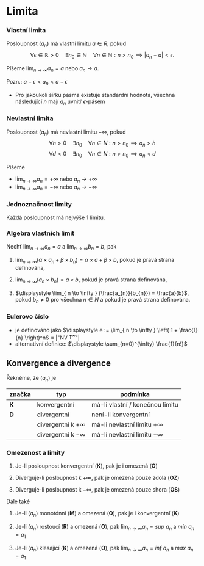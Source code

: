 # Limita

### Vlastní limita

Posloupnost $(a_n)$ má vlastní limitu $a \in R$, pokud
$$\displaystyle \forall \epsilon \in \mathbb{R} > 0 \quad \exists n_{0} \in \mathbb{N} \quad \forall n \in \mathbb{N} : n > n_{0} \implies |a_{n} - a| < \epsilon.$$

Píšeme $\displaystyle \lim_{ n \to \infty } a_{n} = a$ nebo $a_{n} \to a$.

Pozn.: $a - \epsilon < a_{n} < a + \epsilon$
- Pro jakoukoli šířku pásma existuje standardní hodnota, všechna následující $n$ mají $a_n$ uvnitř $\epsilon$-pásem

### Nevlastní limita

Posloupnost $(a_n)$ má nevlastní limitu $+\infty$, pokud
$$\displaystyle \forall h > 0 \quad \exists n_{0} \quad \forall n \in N : n > n_{0} \implies a_{n} > h$$
$$\displaystyle \forall d < 0 \quad \exists n_{0} \quad \forall n \in N : n > n_{0} \implies a_{n} < d$$

Píšeme
- $\displaystyle \lim_{ n \to \infty } a_{n} = +\infty$ nebo $a_{n} \to +\infty$
- $\displaystyle \lim_{ n \to \infty } a_{n} = -\infty$ nebo $a_{n} \to -\infty$

### Jednoznačnost limity

Každá posloupnost má nejvýše 1 limitu.

### Algebra vlastních limit

Nechť $\displaystyle \lim_{ n \to \infty } a_{n} = a$ a $\displaystyle \lim_{ n \to \infty } b_{n} = b$, pak
1) $\displaystyle \lim_{ n \to \infty } (\alpha \times a_{n} + \beta \times b_{n}) = \alpha \times a + \beta \times b$, pokud je pravá strana definována,

2) $\displaystyle \lim_{ n \to \infty } (a_{n} \times b_{n}) = a \times b$, pokud je pravá strana definována,

3) $\displaystyle \lim_{ n \to \infty } (\frac{a_{n}}{b_{n}}) = \frac{a}{b}$,  pokud $b_{n} \neq 0$ pro všechna $n \in N$ a pokud je pravá strana definována.

### Eulerovo číslo

- je definováno jako $\displaystyle e := \lim_{ n \to \infty } \left( 1 + \frac{1}{n} \right)^n$ = |"NV $1^\infty$"|
- alternativní definice: $\displaystyle \sum_{n=0}^{\infty} \frac{1}{n!}$

## Konvergence a divergence

Řekněme, že $(a_n)$ je

| značka | typ                     | podmínka                         |
| ------ | ----------------------- | -------------------------------- |
| **K**  | konvergentní            | má-li vlastní / konečnou limitu  |
| **D**  | divergentní             | není-li konvergentní             |
|        | divergentní k $+\infty$ | má-li nevlastní limitu $+\infty$ |
|        | divergentní k $-\infty$ | má-li nevlastní limitu $-\infty$ |

### Omezenost a limity
1) Je-li posloupnost konvergentní (**K**), pak je i omezená (**O**)

2) Diverguje-li posloupnost k $+\infty$, pak je omezená pouze zdola (**OZ**)

3) Diverguje-li posloupnost k $-\infty$, pak je omezená pouze shora (**OS**)

Dále také
1) Je-li $(a_n)$ monotónní (**M**) a omezená (**O**), pak je i konvergentní (**K**)

2) Je-li $(a_n)$ rostoucí (**R**) a omezená (**O**), pak $\displaystyle \lim_{ n \to \infty } a_{n} = sup \ a_{n}$ a $min \ a_{n} = a_{1}$

3) Je-li $(a_n)$ klesající (**K**) a omezená (**O**), pak $\displaystyle \lim_{ n \to \infty } a_{n} = inf \ a_{n}$ a $max \ a_{n} = a_{1}$